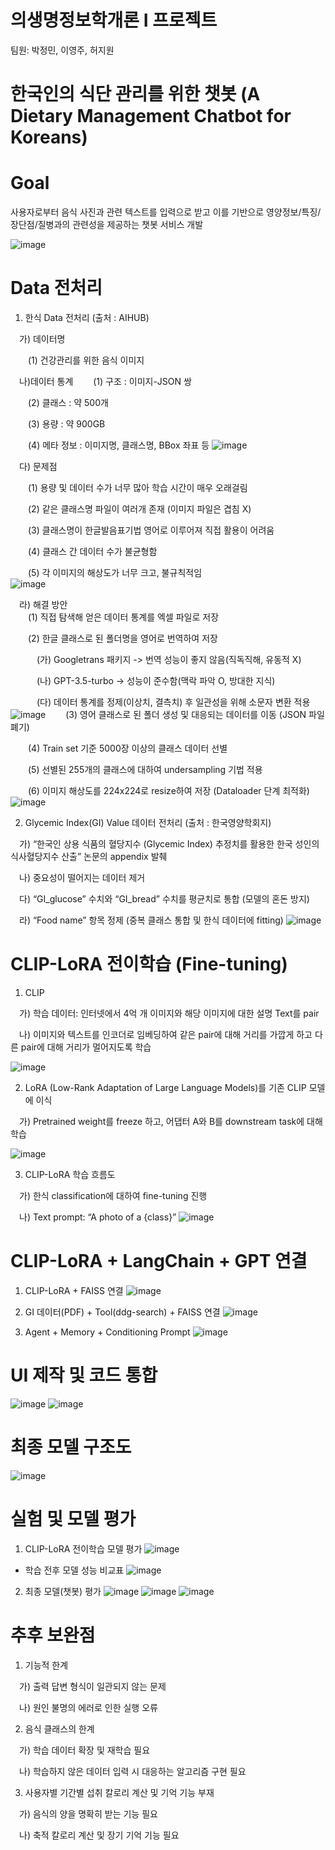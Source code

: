 # 의생명정보학개론 I 프로젝트
팀원: 박정민, 이영주, 허지원

# 한국인의 식단 관리를 위한 챗봇 (A Dietary Management Chatbot for Koreans)

# Goal 
사용자로부터 음식 사진과 관련 텍스트를 입력으로 받고 이를 기반으로 영양정보/특징/장단점/질병과의 관련성을 제공하는 챗봇 서비스 개발

![image](https://github.com/user-attachments/assets/3fe64bd7-bfef-4234-8f84-58d6b1a2e17f)


# Data 전처리

1) 한식 Data 전처리 (출처 : AIHUB)

&emsp;가) 데이터명

&emsp;&emsp;(1) 건강관리를 위한 음식 이미지

&emsp;나)데이터 통계
&emsp;&emsp;(1) 구조 : 이미지-JSON 쌍 

&emsp;&emsp;(2) 클래스 : 약 500개  

&emsp;&emsp;(3) 용량 : 약 900GB  

&emsp;&emsp;(4) 메타 정보 : 이미지명, 클래스명, BBox 좌표 등
![image](https://github.com/user-attachments/assets/6922152b-3911-4cb5-b829-585aaffb3bd3)

&emsp;다) 문제점<br>

&emsp;&emsp;(1) 용량 및 데이터 수가 너무 많아 학습 시간이 매우 오래걸림<br>

&emsp;&emsp;(2) 같은 클래스명 파일이 여러개 존재 (이미지 파일은 겹침 X)<br>

&emsp;&emsp;(3) 클래스명이 한글발음표기법 영어로 이루어져 직접 활용이 어려움<br>

&emsp;&emsp;(4) 클래스 간 데이터 수가 불균형함<br>

&emsp;&emsp;(5) 각 이미지의 해상도가 너무 크고, 불규칙적임<br>
![image](https://github.com/user-attachments/assets/b5102f55-3537-4d38-85ca-471a25803919)

&emsp;라) 해결 방안<br>
&emsp;&emsp;(1) 직접 탐색해 얻은 데이터 통계를 엑셀 파일로 저장<br>
    
&emsp;&emsp;(2) 한글 클래스로 된 폴더명을 영어로 번역하여 저장<br>
      
&emsp;&emsp;&emsp;(가) Googletrans 패키지 -> 번역 성능이 좋지 않음(직독직해, 유동적 X)<br>
      		
&emsp;&emsp;&emsp;(나) GPT-3.5-turbo -> 성능이 준수함(맥락 파악 O, 방대한 지식)<br>
      		
&emsp;&emsp;&emsp;(다) 데이터 통계를 정제(이상치, 결측치) 후 일관성을 위해 소문자 변환 적용<br>
![image](https://github.com/user-attachments/assets/e03af950-fd08-4bfa-8a70-7e8137284dff)
&emsp;&emsp;(3) 영어 클래스로 된 폴더 생성 및 대응되는 데이터를 이동 (JSON 파일 폐기)<br>
    
&emsp;&emsp;(4) Train set 기준 5000장 이상의 클래스 데이터 선별 <br>
    
&emsp;&emsp;(5) 선별된 255개의 클래스에 대하여 undersampling 기법 적용<br>
    
&emsp;&emsp;(6) 이미지 해상도를 224x224로 resize하여 저장 (Dataloader 단계 최적화)<br>
![image](https://github.com/user-attachments/assets/ad97af32-8235-4fdb-87a4-431c81c7065f)

2) Glycemic Index(GI) Value 데이터 전처리 (출처 : 한국영양학회지)
   
&emsp;가) “한국인 상용 식품의 혈당지수 (Glycemic Index) 추정치를 활용한 한국 성인의 식사혈당지수 산출” 논문의 appendix 발췌

&emsp;나) 중요성이 떨어지는 데이터 제거

&emsp;다) “GI_glucose” 수치와 “GI_bread” 수치를 평균치로 통합 (모델의 혼돈 방지)

&emsp;라) “Food name” 항목 정제 (중복 클래스 통합 및 한식 데이터에 fitting)
![image](https://github.com/user-attachments/assets/9cbb1708-77c5-4c05-86eb-176301b1d6c0)

# CLIP-LoRA 전이학습 (Fine-tuning)
1) CLIP
   
&emsp;가) 학습 데이터: 인터넷에서 4억 개 이미지와 해당 이미지에 대한 설명 Text를 pair

&emsp;나) 이미지와 텍스트를 인코더로 임베딩하여 같은 pair에 대해 거리를 가깝게 하고
            다른 pair에 대해 거리가 멀어지도록 학습

![image](https://github.com/user-attachments/assets/641dc6aa-d9f3-4537-bd82-00aa8748c849)

2) LoRA (Low-Rank Adaptation of Large Language Models)를 기존 CLIP 모델에 이식
   
&emsp;가) Pretrained weight를 freeze 하고, 어댑터 A와 B를 downstream task에 대해 학습

![image](https://github.com/user-attachments/assets/0fa61a21-c1b3-4dae-ba08-c8acf78e7483)

3) CLIP-LoRA 학습 흐름도
   
&emsp;가) 한식 classification에 대하여 fine-tuning 진행

&emsp;나) Text prompt: “A photo of a {class}” 
![image](https://github.com/user-attachments/assets/c397392d-75f2-46a4-8098-3cf78f90a294)

# CLIP-LoRA + LangChain + GPT 연결
1) CLIP-LoRA + FAISS 연결
![image](https://github.com/user-attachments/assets/2168da53-507f-40f3-952d-11e74c4de849)

2) GI 데이터(PDF) + Tool(ddg-search) + FAISS 연결
![image](https://github.com/user-attachments/assets/890047a8-973a-4f00-a802-153da20f39f5)

3) Agent + Memory + Conditioning Prompt
![image](https://github.com/user-attachments/assets/e12da896-e3ab-43db-9776-77429c179ffa)

# UI 제작 및 코드 통합
![image](https://github.com/user-attachments/assets/598dd0ed-3950-4300-9a63-cfa98009ab89)
![image](https://github.com/user-attachments/assets/4b2ba188-0d3b-4802-acc2-207799f169b4)

# 최종 모델 구조도
![image](https://github.com/user-attachments/assets/35f1ab98-c492-49f7-8373-2738f576f225)

# 실험 및 모델 평가
1) CLIP-LoRA 전이학습 모델 평가
![image](https://github.com/user-attachments/assets/e1f1c279-152b-43cb-beb8-866b2d279d09)

- 학습 전후 모델 성능 비교표
![image](https://github.com/user-attachments/assets/5cd93cba-9eeb-4061-bdac-235f9a6ceed2)



2) 최종 모델(챗봇) 평가
![image](https://github.com/user-attachments/assets/65eb5d61-7af2-4130-8386-aca7d3482e1e)
![image](https://github.com/user-attachments/assets/f99c86b1-30b6-4b75-bf4a-4f470eae3df8)
![image](https://github.com/user-attachments/assets/ae5330ed-7bec-4a73-b3cc-bfd9cb88c9c3)

# 추후 보완점
1) 기능적 한계
   
&emsp;가) 출력 답변 형식이 일관되지 않는 문제

&emsp;나) 원인 불명의 에러로 인한 실행 오류

2) 음식 클래스의 한계
   
&emsp;가) 학습 데이터 확장 및 재학습 필요

&emsp;나) 학습하지 않은 데이터 입력 시 대응하는 알고리즘 구현 필요

3) 사용자별 기간별 섭취 칼로리 계산 및 기억 기능 부재
   
&emsp;가) 음식의 양을 명확히 받는 기능 필요

&emsp;나) 축적 칼로리 계산 및 장기 기억 기능 필요


